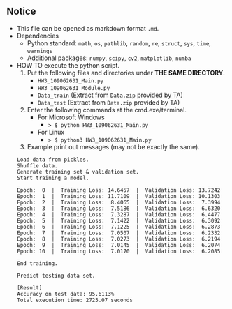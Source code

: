 ## Notice
- This file can be opened as markdown format `.md`.
- Dependencies
    - Python standard: `math`, `os`, `pathlib`, `random`, `re`, `struct`, `sys`, `time`, `warnings`
    - Additional packages: `numpy`, `scipy`, `cv2`, `matplotlib`, `numba`
- HOW TO execute the python script.
    1. Put the following files and directories under **THE SAME DIRECTORY**.
        - `HW3_109062631_Main.py`
        - `HW3_109062631_Module.py`
        - `Data_train` (Extract from `Data.zip` provided by TA)
        - `Data_test` (Extract from `Data.zip` provided by TA)
    2. Enter the following commands at the cmd.exe/terminal.
        - For Microsoft Windows
            - `> $ python HW3_109062631_Main.py`
        - For Linux
            - `> $ python3 HW3_109062631_Main.py`
    3. Example print out messages (may not be exactly the same).
    ```
    Load data from pickles.
    Shuffle data.
    Generate training set & validation set.
    Start training a model.
    
    Epoch:  0  |  Training Loss: 14.6457  |  Validation Loss: 13.7242
    Epoch:  1  |  Training Loss: 11.7109  |  Validation Loss: 10.1303
    Epoch:  2  |  Training Loss:  8.4065  |  Validation Loss:  7.3994
    Epoch:  3  |  Training Loss:  7.5186  |  Validation Loss:  6.6320
    Epoch:  4  |  Training Loss:  7.3287  |  Validation Loss:  6.4477
    Epoch:  5  |  Training Loss:  7.1422  |  Validation Loss:  6.3092
    Epoch:  6  |  Training Loss:  7.1225  |  Validation Loss:  6.2873
    Epoch:  7  |  Training Loss:  7.0507  |  Validation Loss:  6.2332
    Epoch:  8  |  Training Loss:  7.0273  |  Validation Loss:  6.2194
    Epoch:  9  |  Training Loss:  7.0145  |  Validation Loss:  6.2074
    Epoch: 10  |  Training Loss:  7.0170  |  Validation Loss:  6.2085
    
    End training.

    Predict testing data set.

    [Result]
    Accuracy on test data: 95.6113%
    Total execution time: 2725.07 seconds
    ```